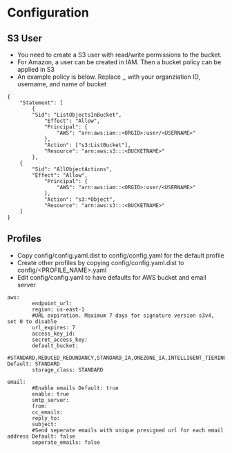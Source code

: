 # Configuration

## S3 User
- You need to create a S3 user with read/write permissions to the bucket.
- For Amazon, a user can be created in IAM.  Then a bucket policy can be applied in S3
- An example policy is below.  Replace <ORGID>,<USERNAME>, <BUCKETNAME> with your organziation ID, username, and name of bucket
```
{
    "Statement": [
        {
	    "Sid": "ListObjectsInBucket",
            "Effect": "Allow",
            "Principal": {
                "AWS": "arn:aws:iam::<ORGID>:user/<USERNAME>"
            },
            "Action": ["s3:ListBucket"],
            "Resource": "arn:aws:s3:::<BUCKETNAME>"
        },
	{
	    "Sid": "AllObjectActions",
	    "Effect": "Allow",
            "Principal": {
                "AWS": "arn:aws:iam::<ORGID>:user/<USERNAME>"
            },
            "Action": "s3:*Object",
            "Resource": "arn:aws:s3:::<BUCKETNAME>"
    ]
}
```

## Profiles
- Copy config/config.yaml.dist to config/config.yaml for the default profile
- Create other profiles by copying config/config.yaml.dist to config/<PROFILE_NAME>.yaml
- Edit config/config.yaml to have defaults for AWS bucket and email server
```
aws:
        endpoint_url:
        region: us-east-1
        #URL expiration. Maximum 7 days for signature version s3v4, set 0 to disable
        url_expires: 7
        access_key_id:
        secret_access_key:
        default_bucket:
        #STANDARD,REDUCED_REDUNDANCY,STANDARD_IA,ONEZONE_IA,INTELLIGENT_TIERING,GLACIER,DEEP_ARCHIVE Default: STANDARD
        storage_class: STANDARD

email:
        #Enable emails Default: true
        enable: true
        smtp_server:
        from:
        cc_emails:
        reply_to:
        subject:
        #Send seperate emails with unique presigned url for each email address Default: false
        seperate_emails: false
```


